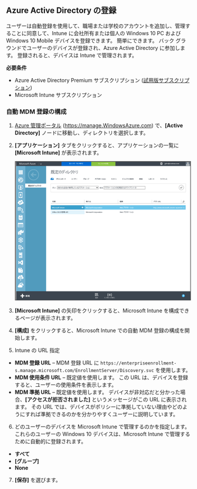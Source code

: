 ## Azure Active Directory の登録

ユーザーは自動登録を使用して、職場または学校のアカウントを追加し、管理することに同意して、Intune に会社所有または個人の Windows 10 PC および Windows 10 Mobile デバイスを登録できます。 簡単にできます。 バック グラウンドでユーザーのデバイスが登録され、Azure Active Directory に参加します。 登録されると、デバイスは Intune で管理されます。

**必要条件**
- Azure Active Directory Premium サブスクリプション ([試用版サブスクリプション](http://go.microsoft.com/fwlink/?LinkID=816845))
- Microsoft Intune サブスクリプション


### 自動 MDM 登録の構成

1. [Azure 管理ポータル](https://manage.windowsazure.com) (https://manage.WindowsAzure.com) で、**[Active Directory]** ノードに移動し、ディレクトリを選択します。

2. **[アプリケーション]** タブをクリックすると、アプリケーションの一覧に **[Microsoft Intune]** が表示されます。

    ![Microsoft Intune での Azure AD アプリ](../media/aad-intune-app.png)

3. **[Microsoft Intune]** の矢印をクリックすると、Microsoft Intune を構成できるページが表示されます。

4. **[構成]** をクリックすると、Microsoft Intune での自動 MDM 登録の構成を開始します。

5. Intune の URL 指定

  - **MDM 登録 URL** – MDM 登録 URL に `https://enterpriseenrollment-s.manage.microsoft.com/EnrollmentServer/Discovery.svc` を使用します。
  - **MDM 使用条件 URL** – 既定値を使用します。 この URL は、デバイスを登録すると、ユーザーの使用条件を表示します。
  - **MDM 準拠 URL** – 既定値を使用します。 デバイスが非対応だと分かった場合、**[アクセスが拒否されました]** というメッセージがこの URL に表示されます。 その URL では、デバイスがポリシーに準拠していない理由やどのようにすれば準拠できるのかを分かりやすくユーザーに説明しています。

6.  どのユーザーのデバイスを Microsoft Intune で管理するのかを指定します。 これらのユーザーの Windows 10 デバイスは、Microsoft Intune で管理するために自動的に登録されます。

  - **すべて**
  - **[グループ]**
  - **None**

7. **[保存]** を選びます。


<!--HONumber=Aug16_HO5-->


